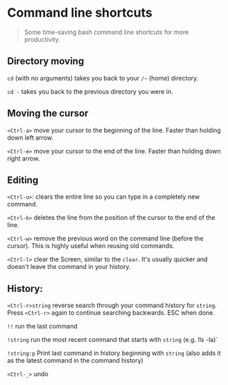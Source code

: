 # Command line shortcuts

> Some time-saving bash command line shortcuts for more productivity.


## Directory moving

`cd` (with no arguments) takes you back to your `/~` (home) directory.

`cd -` takes you back to the previous directory you were in.


## Moving the cursor

`<Ctrl-a>` move your cursor to the beginning of the line. Faster than holding down left arrow.

`<Ctrl-e>` move your cursor to the end of the line. Faster than holding down right arrow.


## Editing

`<Ctrl-u>`:  clears the entire line so you can type in a completely new command.

`<Ctrl-k>` deletes the line from the position of the cursor to the end of the line.

`<Ctrl-w>` remove the previous word on the command line (before the cursor). This is highly useful when reusing old commands.

`<Ctrl-l>` clear the Screen, similar to the `clear`. It's usually quicker and doesn't leave the command in your history.


## History:

`<Ctrl-r>string` reverse search through your command history for `string`. Press `<Ctrl-r>` again to continue searching backwards. ESC when done.

`!!` run the last command

`!string` run the most recent command that starts with `string` (e.g. !ls -la)`

`!string:p` Print last command in history beginning with `string` (also adds it as the latest command in the command history)

`<Ctrl-_>` undo
